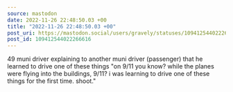 ```yaml
---
source: mastodon
date: 2022-11-26 22:48:50.03 +00
title: "2022-11-26 22:48:50.03 +00"
post_uri: https://mastodon.social/users/gravely/statuses/109412544022266616
post_id: 109412544022266616
---
```

49 muni driver explaining to another muni driver (passenger) that he learned to drive one of these things "on 9/11 you know? while the planes were flying into the buildings, 9/11? i was learning to drive one of these things for the first time. shoot."


